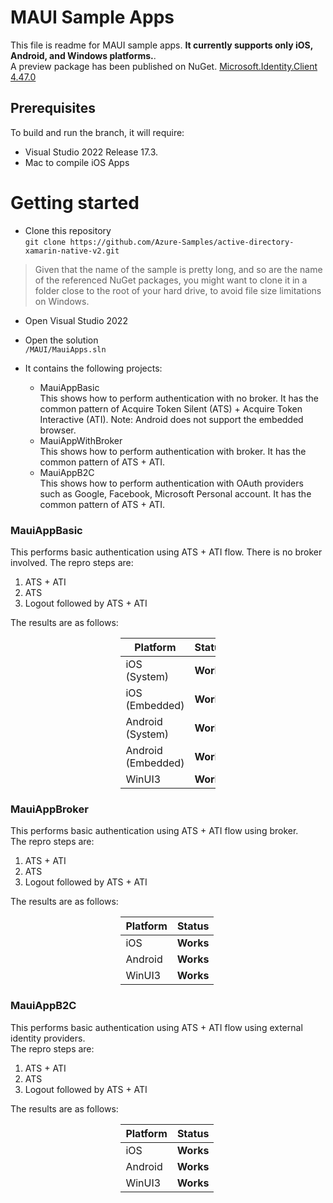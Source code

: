 # MAUI Sample Apps
This file is readme for MAUI sample apps. **It currently supports only iOS, Android, and Windows platforms.**.  
A preview package has been published on NuGet. [Microsoft.Identity.Client 4.47.0]( https://www.nuget.org/packages/Microsoft.Identity.Client/4.47.0)  


## Prerequisites
To build and run the branch, it will require:
- Visual Studio 2022 Release 17.3.
- Mac to compile iOS Apps

# Getting started
- Clone this repository  
`git clone https://github.com/Azure-Samples/active-directory-xamarin-native-v2.git`  
> Given that the name of the sample is pretty long, and so are the name of the referenced NuGet packages, you might want to clone it in a folder close to the root of your hard drive, to avoid file size limitations on Windows.
- Open Visual Studio 2022
- Open the solution  
`/MAUI/MauiApps.sln`
- It contains the following projects:

    - MauiAppBasic  
    This shows how to perform authentication with no broker. It has the common pattern of Acquire Token Silent (ATS) + Acquire Token Interactive (ATI). Note: Android does not support the embedded browser.
    - MauiAppWithBroker  
    This shows how to perform authentication with broker. It has the common pattern of ATS + ATI.
    - MauiAppB2C  
    This shows how to perform authentication with OAuth providers such as Google, Facebook, Microsoft Personal account. It has the common pattern of ATS + ATI.

### MauiAppBasic
This performs basic authentication using ATS + ATI flow. There is no broker involved. 
The repro steps are:
1. ATS + ATI
2. ATS
3. Logout followed by ATS + ATI


The results are as follows:

<div style="margin-left: auto;
            margin-right: auto;
            width: 30%">

| Platform | Status |
| ----------- | ----------- |
| iOS (System) | **Works** |
| iOS (Embedded) | **Works** |
| Android (System) | **Works** |
| Android (Embedded) | **Works** |
| WinUI3 | **Works** |
</div>

### MauiAppBroker
This performs basic authentication using ATS + ATI flow using broker.  
The repro steps are:
1. ATS + ATI
2. ATS
3. Logout followed by ATS + ATI


The results are as follows:

<div style="margin-left: auto;
            margin-right: auto;
            width: 30%">

| Platform | Status |
| ----------- | ----------- |
| iOS | **Works** |
| Android | **Works** |
| WinUI3 | **Works** |
</div>

### MauiAppB2C
This performs basic authentication using ATS + ATI flow using external identity providers.  
The repro steps are:
1. ATS + ATI
2. ATS
3. Logout followed by ATS + ATI


The results are as follows:

<div style="margin-left: auto;
            margin-right: auto;
            width: 30%">

| Platform | Status |
| ----------- | ----------- |
| iOS | **Works** |
| Android | **Works** |
| WinUI3 | **Works** |
</div>
